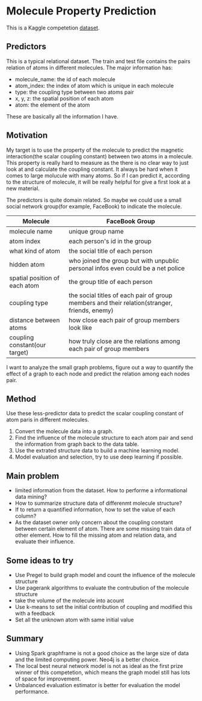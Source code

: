 # Molecule Property Prediction

This is a Kaggle competetion [dataset](https://www.kaggle.com/c/champs-scalar-coupling). 

## Predictors

This is a typical relational dataset. The train and test file contains the pairs relation of atoms in different molecules. The major information has:

- molecule_name: the id of each molecule
- atom_index: the index of atom which is unique in each molecule
- type: the coupling type between two atoms pair
- x, y, z: the spatial position of each atom
- atom: the element of the atom

These are basically all the information I have.

## Motivation

My target is to use the property of the molecule to predict the magnetic interaction(the scalar coupling constant) between two atoms in a molecule. This property is really hard to measure as the there is no clear way to just look at and calculate the coupling constant. It always be hard when it comes to large molucule with many atoms. So if I can predict it, according to the structure of molecule, it will be really helpful for give a first look at a new material.

The predictors is quite domain related. So maybe we could use a small social network group(for example, FaceBook) to indicate the molecule.

Molecule | FaceBook Group
------------------ | ---------------------
molecule name | unique group name
atom index | each person's id in the group
what kind of atom | the social title of each person
hidden atom | who joined the group but with unpublic personal infos even could be a net police
spatial position of each atom | the group title of each person
coupling type | the social titles of each pair of group members and their relation(stranger, friends, enemy)
distance between atoms | how close each pair of group members look like
coupling constant(our target) | how truly close are the relations among each pair of group members

I want to analyze the small graph problems, figure out a way to quantify the effect of a graph to each node and predict the relation among each nodes pair.

## Method

Use these less-predictor data to predict the scalar coupling constant of atom paris in different molecules.

1. Convert the molecule data into a graph.
1. Find the influence of the molecule structure to each atom pair and send the information from graph back to the data table.
1. Use the extrated structure data to build a machine learning model.
1. Model evaluation and selection, try to use deep learning if possible.

## Main problem

- limited information from the dataset. How to performe a informational data mining?
- How to summarize structure data of differenmt molecule structure?
- If to return a quantified information, how to set the value of each column?
- As the dataset owner only concern about the coupling constant between certain element of atom. There are some missing train data of other element. How to fill the missing atom and relation data, and evaluate their influence.

## Some ideas to try

- Use Pregel to build graph model and count the influence of the molecule structure
- Use pagerank algorithms to evaluate the contrubution of the molecule structure
- take the volume of the molecule into acount
- Use k-means to set the initial contribution of coupling and modified this with a feedback
- Set all the unknown atom with same initial value

## Summary

- Using Spark graphframe is not a good choice as the large size of data and the limited computing power. Neo4j is a better choice.
- The local best neural network model is not as ideal as the first prize winner of this competetion, which means the graph model still has lots of space for improvement.
- Unbalanced evaluation estimator is better for evaluation the model performance.
